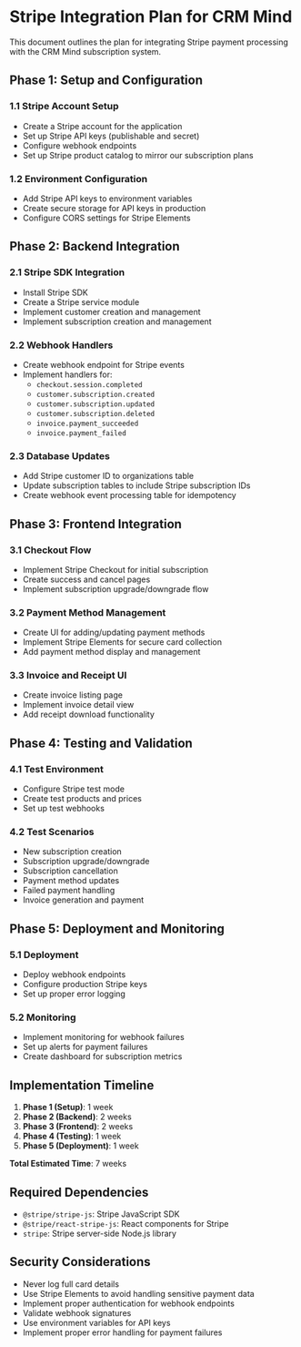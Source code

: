 # Stripe Integration Plan for CRM Mind

This document outlines the plan for integrating Stripe payment processing with the CRM Mind subscription system.

## Phase 1: Setup and Configuration

### 1.1 Stripe Account Setup
- Create a Stripe account for the application
- Set up Stripe API keys (publishable and secret)
- Configure webhook endpoints
- Set up Stripe product catalog to mirror our subscription plans

### 1.2 Environment Configuration
- Add Stripe API keys to environment variables
- Create secure storage for API keys in production
- Configure CORS settings for Stripe Elements

## Phase 2: Backend Integration

### 2.1 Stripe SDK Integration
- Install Stripe SDK
- Create a Stripe service module
- Implement customer creation and management
- Implement subscription creation and management

### 2.2 Webhook Handlers
- Create webhook endpoint for Stripe events
- Implement handlers for:
  - `checkout.session.completed`
  - `customer.subscription.created`
  - `customer.subscription.updated`
  - `customer.subscription.deleted`
  - `invoice.payment_succeeded`
  - `invoice.payment_failed`

### 2.3 Database Updates
- Add Stripe customer ID to organizations table
- Update subscription tables to include Stripe subscription IDs
- Create webhook event processing table for idempotency

## Phase 3: Frontend Integration

### 3.1 Checkout Flow
- Implement Stripe Checkout for initial subscription
- Create success and cancel pages
- Implement subscription upgrade/downgrade flow

### 3.2 Payment Method Management
- Create UI for adding/updating payment methods
- Implement Stripe Elements for secure card collection
- Add payment method display and management

### 3.3 Invoice and Receipt UI
- Create invoice listing page
- Implement invoice detail view
- Add receipt download functionality

## Phase 4: Testing and Validation

### 4.1 Test Environment
- Configure Stripe test mode
- Create test products and prices
- Set up test webhooks

### 4.2 Test Scenarios
- New subscription creation
- Subscription upgrade/downgrade
- Subscription cancellation
- Payment method updates
- Failed payment handling
- Invoice generation and payment

## Phase 5: Deployment and Monitoring

### 5.1 Deployment
- Deploy webhook endpoints
- Configure production Stripe keys
- Set up proper error logging

### 5.2 Monitoring
- Implement monitoring for webhook failures
- Set up alerts for payment failures
- Create dashboard for subscription metrics

## Implementation Timeline

1. **Phase 1 (Setup)**: 1 week
2. **Phase 2 (Backend)**: 2 weeks
3. **Phase 3 (Frontend)**: 2 weeks
4. **Phase 4 (Testing)**: 1 week
5. **Phase 5 (Deployment)**: 1 week

**Total Estimated Time**: 7 weeks

## Required Dependencies

- `@stripe/stripe-js`: Stripe JavaScript SDK
- `@stripe/react-stripe-js`: React components for Stripe
- `stripe`: Stripe server-side Node.js library

## Security Considerations

- Never log full card details
- Use Stripe Elements to avoid handling sensitive payment data
- Implement proper authentication for webhook endpoints
- Validate webhook signatures
- Use environment variables for API keys
- Implement proper error handling for payment failures
